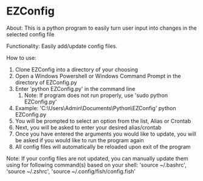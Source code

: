 # EZConfig

About: This is a python program to easily turn user input into changes in the selected config file

Functionality: Easily add/update config files.


How to use:

1. Clone EZConfig into a directory of your choosing
2. Open a Windows Powershell or Windows Command Prompt in the directory of EZConfig.py
3. Enter 'python EZConfig.py' in the command line
   1. Note: If program does not run properly, use 'sudo python EZConfig.py'
4. Example: 'C:\Users\Admin\Documents\Python\EZConfig' python EZConfig.py
5. You will be prompted to select an option from the list, Alias or Crontab
6. Next, you will be asked to enter your desired alias/crontab
7. Once you have entered the arguments you would like to update, you will be asked if you would like to run the program again
8. All config files will automatically be reloaded upon exit of the program

Note: If your config files are not updated, you can manually update them using for following command(s) based on your shell: 'source ~/.bashrc', 'source ~/.zshrc', 'source ~/.config/fish/config.fish' 